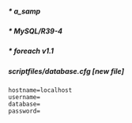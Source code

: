 ##### * a_samp
##### * MySQL/R39-4
##### * foreach v1.1

##### scriptfiles/database.cfg [new file]
    hostname=localhost
    username=
    database=
    password=
